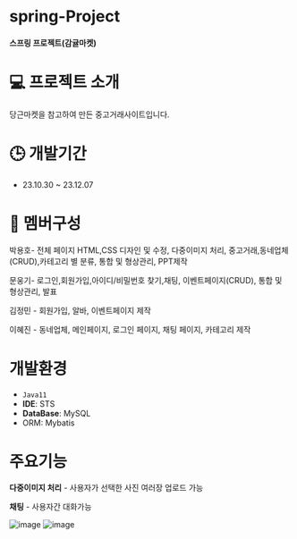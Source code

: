 # spring-Project

#### 스프링 프로젝트(감귤마켓)

# 💻 프로젝트 소개
당근마켓을 참고하여 만든 중고거래사이트입니다.

# 🕒 개발기간
* 23.10.30 ~ 23.12.07

# 👥 멤버구성
박용호- 전체 페이지 HTML,CSS 디자인 및 수정, 다중이미지 처리, 중고거래,동네업체(CRUD),카테고리 별 분류, 통합 및 형상관리, PPT제작

문웅기- 로그인,회원가입,아이디/비밀번호 찾기,채팅, 이벤트페이지(CRUD), 통합 및 형상관리, 발표

김정민 - 회원가입, 알바, 이벤트페이지 제작

이혜진 - 동네업체, 메인페이지, 로그인 페이지, 채팅 페이지, 카테고리 제작

# 개발환경
* `Java11`
* **IDE**: STS
* **DataBase**: MySQL
* ORM: Mybatis

# 주요기능
**다중이미지 처리** - 사용자가 선택한 사진 여러장 업로드 가능

**채팅** - 사용자간 대화가능       

![image](https://github.com/moonwg09/spring-Project/assets/103355252/0ce19a66-7a7f-46d4-bfec-4c679ca14382)  ![image](https://github.com/moonwg09/spring-Project/assets/103355252/3af3edd2-13a3-44a8-8261-bf98957c85e2)




